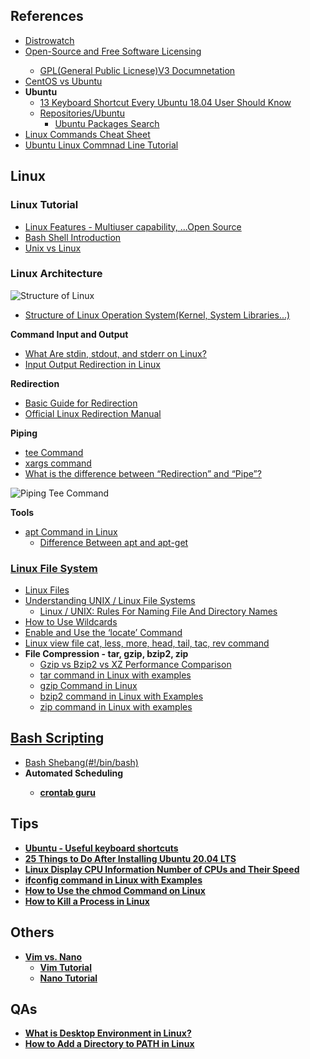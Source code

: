 ## References
<ul>
  <li><a href="https://distrowatch.com/">Distrowatch</a></li>
  <li><a href="https://t.ly/Z7B0">Open-Source and Free Software Licensing</a></li>
    <ul>
      <li><a href="https://www.gnu.org/licenses/gpl-3.0.html">GPL(General Public Licnese)V3 Documnetation</a></li>
    </ul>
  </li>
  
  <li><a href="https://t.ly/Etu1">CentOS vs Ubuntu</a></li>
  
  <li><strong>Ubuntu</strong>
    <ul>
      <li><a href="https://itsfoss.com/ubuntu-shortcuts/">13 Keyboard Shortcut Every Ubuntu 18.04 User Should Know</a></li>
      <li><a href="https://help.ubuntu.com/community/Repositories/Ubuntu">Repositories/Ubuntu</a>
        <ul>
          <li><a href="https://packages.ubuntu.com/">Ubuntu Packages Search</a></li>
        </ul>
      </li>
    </ul>
  </li>
  
  <li><a href="https://phoenixnap.com/kb/linux-commands-cheat-sheet">Linux Commands Cheat Sheet</a></li>
  
  <li><a href="https://ubuntu.com/tutorials/command-line-for-beginners#1-overview">Ubuntu Linux Commnad Line Tutorial</a></li>
  
</ul>

## Linux

### Linux Tutorial
<ul>
  <li><a href="https://www.javatpoint.com/linux-features">Linux Features - Multiuser capability, ...Open Source</a></li>
  
  <li><a href="https://www.javatpoint.com/linux-bash">Bash Shell Introduction</a></li>
  
  <li><a href="https://www.javatpoint.com/unix-vs-linux">Unix vs Linux</a></li>
</ul>

### Linux Architecture
![Structure of Linux](https://static.javatpoint.com/linux/images/what-is-linux.png)

<ul>
  <li><a href="">Structure of Linux Operation System(Kernel, System Libraries...)</a></li>
</ul>

<strong>Command Input and Output</strong>
<ul>
  <li><a href="https://www.howtogeek.com/435903/what-are-stdin-stdout-and-stderr-on-linux/">What Are stdin, stdout, and stderr on Linux?</a></li>
  
  <li><a href="https://www.geeksforgeeks.org/input-output-redirection-in-linux/">Input Output Redirection in Linux</a></li>
</ul>

<strong>Redirection</strong>
<ul>
  <li><a href="http://mywiki.wooledge.org/BashGuide/InputAndOutput?#Redirection">Basic Guide for Redirection</a></li>
  
  <li><a href="https://www.gnu.org/savannah-checkouts/gnu/bash/manual/bash.html#Redirections">Official Linux Redirection Manual</a></li>
</ul>

<strong>Piping</strong>
<ul>
  <li><a href="https://www.geeksforgeeks.org/tee-command-linux-example/">tee Command</a></li>
  
  <li><a href="https://linuxize.com/post/linux-xargs-command/">xargs command</a></li>
  
  <li><a href="https://t.ly/qBuX">What is the difference between “Redirection” and “Pipe”?</a></li>
</ul>

![Piping Tee Command](https://upload.wikimedia.org/wikipedia/commons/thumb/2/24/Tee.svg/400px-Tee.svg.png)

<strong>Tools</strong>
<ul>
  <li><a href="https://t.ly/uWyR">apt Command in Linux</a>
    <ul>
      <li><a href="https://itsfoss.com/apt-vs-apt-get-difference/">Difference Between apt and apt-get</a></li>
    </ul>
  </li>
</ul>

### [Linux File System](https://www.javatpoint.com/linux-file-system)
<ul>
  <li><a href="https://www.javatpoint.com/linux-files">Linux Files</a></li>
  
  <li><a href="https://www.cyberciti.biz/tips/understanding-unixlinux-file-system-part-i.html">Understanding UNIX / Linux File Systems</a>
    <ul>
      <li><a href="https://www.cyberciti.biz/faq/linuxunix-rules-for-naming-file-and-directory-names/">Linux / UNIX: Rules For Naming File And Directory Names</a></li>
    </ul>
  </li>
  
  <li><a href="http://www.linfo.org/wildcard.html">How to Use Wildcards</a></li>

  <li><a href="https://osxdaily.com/2011/11/02/enable-and-use-the-locate-command-in-the-mac-os-x-terminal/">Enable and Use the ‘locate’ Command</a></li>

  <li><a href="https://programmersought.com/article/99213966330/">Linux view file cat, less, more, head, tail, tac, rev command</a></li>
  
  <li><strong>File Compression - tar, gzip, bzip2, zip</strong>
    <ul>
      <li><a href="https://www.rootusers.com/gzip-vs-bzip2-vs-xz-performance-comparison/">Gzip vs Bzip2 vs XZ Performance Comparison</a></li>
      <li><a href="https://www.geeksforgeeks.org/tar-command-linux-examples/">tar command in Linux with examples</a></li>
      <li><a href="https://t.ly/JCly">gzip Command in Linux</a></li>
      <li><a href="https://t.ly/rj95">bzip2 command in Linux with Examples</a></li>
      <li><a href="https://t.ly/uO6e">zip command in Linux with examples</a></li>
    </ul>
  </li>
</ul>


## [Bash Scripting](https://www.javatpoint.com/bash)
<ul>
  <li><a href="https://linuxize.com/post/bash-shebang/">Bash Shebang(#!/bin/bash)</a></li>
  
  <li><strong>Automated Scheduling
    <ul>
      <li><a href="https://crontab.guru/">crontab guru</a></li>
    </ul>
  </li>
</ul>


## Tips
- [Ubuntu - Useful keyboard shortcuts](https://t.ly/QcqW)
- [25 Things to Do After Installing Ubuntu 20.04 LTS](https://t.ly/7t9l)
- [Linux Display CPU Information Number of CPUs and Their Speed](https://t.ly/ShXw)
- [ifconfig command in Linux with Examples](https://t.ly/yew3)
- [How to Use the chmod Command on Linux](https://t.ly/Kxl4)
- [How to Kill a Process in Linux](https://t.ly/dqil)


## Others
<ul>
  <li><a href="https://linuxhint.com/vim_vs_nano/">Vim vs. Nano</a>
    <ul>
      <li><a href="https://www.tutorialspoint.com/vim/index.htm">Vim Tutorial</a></li>
      <li><a href="https://www.howtogeek.com/howto/42980/the-beginners-guide-to-nano-the-linux-command-line-text-editor/">Nano Tutorial</a></li>
    </ul>
  </li>
</ul>


## QAs
- [What is Desktop Environment in Linux?](https://t.ly/ZdZc)
- [How to Add a Directory to PATH in Linux](https://t.ly/mtuz)
